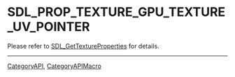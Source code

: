 # SDL_PROP_TEXTURE_GPU_TEXTURE_UV_POINTER

Please refer to [SDL_GetTextureProperties](SDL_GetTextureProperties) for details.

----
[CategoryAPI](CategoryAPI), [CategoryAPIMacro](CategoryAPIMacro)

